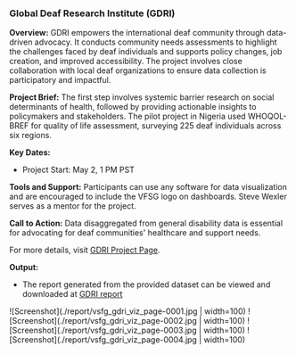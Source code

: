 ### Global Deaf Research Institute (GDRI)

**Overview:**
GDRI empowers the international deaf community through data-driven advocacy. It conducts community needs assessments to highlight the challenges faced by deaf individuals and supports policy changes, job creation, and improved accessibility. The project involves close collaboration with local deaf organizations to ensure data collection is participatory and impactful.

**Project Brief:**
The first step involves systemic barrier research on social determinants of health, followed by providing actionable insights to policymakers and stakeholders. The pilot project in Nigeria used WHOQOL-BREF for quality of life assessment, surveying 225 deaf individuals across six regions.

**Key Dates:**
- Project Start: May 2, 1 PM PST

**Tools and Support:**
Participants can use any software for data visualization and are encouraged to include the VFSG logo on dashboards. Steve Wexler serves as a mentor for the project.

**Call to Action:**
Data disaggregated from general disability data is essential for advocating for deaf communities' healthcare and support needs.

For more details, visit [GDRI Project Page](https://www.vizforsocialgood.com/join-a-project/2024/global-deaf-research-institute).

**Output:**
- The report generated from the provided dataset can be viewed and downloaded at [GDRI report](./report/vsfg_gdri_viz.pdf)

![Screenshot](./report/vsfg_gdri_viz_page-0001.jpg | width=100)
![Screenshot](./report/vsfg_gdri_viz_page-0002.jpg | width=100)
![Screenshot](./report/vsfg_gdri_viz_page-0003.jpg | width=100)
![Screenshot](./report/vsfg_gdri_viz_page-0004.jpg | width=100)